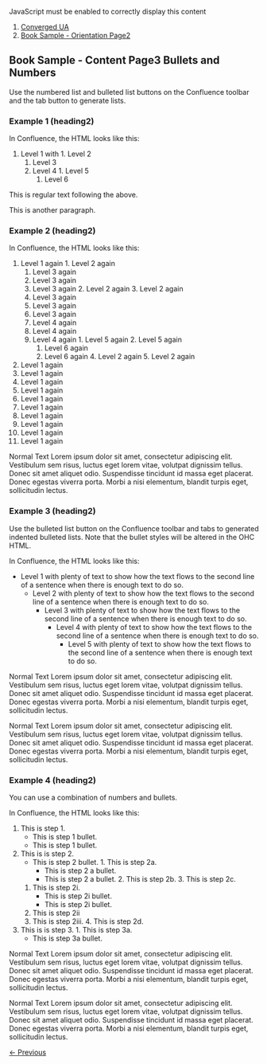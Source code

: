 ﻿

JavaScript must be enabled to correctly display this content

  1. [Converged UA](index.md)
  2. [Book Sample - Orientation Page2](book-sample--orientation-page2-12441878543.md)

## Book Sample - Content Page3 Bullets and Numbers

Use the numbered list and bulleted list buttons on the Confluence toolbar and
the tab button to generate lists.

### Example 1 (heading2)

In Confluence, the HTML looks like this:

  1. Level 1 with 
    1. Level 2 
      1. Level 3 
        1. Level 4 
          1. Level 5 
            1. Level 6

This is regular text following the above.

This is another paragraph.

### Example 2 (heading2)

In Confluence, the HTML looks like this:

  1. Level 1 again 
    1. Level 2 again 
      1. Level 3 again 
      2. Level 3 again 
      3. Level 3 again
    2. Level 2 again 
    3. Level 2 again 
      1. Level 3 again 
      2. Level 3 again 
      3. Level 3 again 
        1. Level 4 again 
        2. Level 4 again 
        3. Level 4 again 
          1. Level 5 again 
          2. Level 5 again 
            1. Level 6 again 
            2. Level 6 again
    4. Level 2 again 
    5. Level 2 again
  2. Level 1 again 
  3. Level 1 again 
  4. Level 1 again 
  5. Level 1 again 
  6. Level 1 again 
  7. Level 1 again 
  8. Level 1 again 
  9. Level 1 again 
  10. Level 1 again 
  11. Level 1 again

Normal Text Lorem ipsum dolor sit amet, consectetur adipiscing elit.
Vestibulum sem risus, luctus eget lorem vitae, volutpat dignissim tellus.
Donec sit amet aliquet odio. Suspendisse tincidunt id massa eget placerat.
Donec egestas viverra porta. Morbi a nisi elementum, blandit turpis eget,
sollicitudin lectus.

### Example 3 (heading2)

Use the bulleted list button on the Confluence toolbar and tabs to generated
indented bulleted lists. Note that the bullet styles will be altered in the
OHC HTML.

In Confluence, the HTML looks like this:

  * Level 1 with plenty of text to show how the text flows to the second line of a sentence when there is enough text to do so. 
    * Level 2 with plenty of text to show how the text flows to the second line of a sentence when there is enough text to do so. 
      * Level 3 with plenty of text to show how the text flows to the second line of a sentence when there is enough text to do so. 
        * Level 4 with plenty of text to show how the text flows to the second line of a sentence when there is enough text to do so. 
          * Level 5 with plenty of text to show how the text flows to the second line of a sentence when there is enough text to do so.

Normal Text Lorem ipsum dolor sit amet, consectetur adipiscing elit.
Vestibulum sem risus, luctus eget lorem vitae, volutpat dignissim tellus.
Donec sit amet aliquet odio. Suspendisse tincidunt id massa eget placerat.
Donec egestas viverra porta. Morbi a nisi elementum, blandit turpis eget,
sollicitudin lectus.

Normal Text Lorem ipsum dolor sit amet, consectetur adipiscing elit.
Vestibulum sem risus, luctus eget lorem vitae, volutpat dignissim tellus.
Donec sit amet aliquet odio. Suspendisse tincidunt id massa eget placerat.
Donec egestas viverra porta. Morbi a nisi elementum, blandit turpis eget,
sollicitudin lectus.

### Example 4 (heading2)

You can use a combination of numbers and bullets.

In Confluence, the HTML looks like this:

  1. This is step 1. 
     * This is step 1 bullet. 
     * This is step 1 bullet.
  2. This is is step 2. 
     * This is step 2 bullet.
    1. This is step 2a. 
       * This is step 2 a bullet. 
       * This is step 2 a bullet.
    2. This is step 2b. 
    3. This is step 2c. 
      1. This is step 2i. 
         * This is step 2i bullet. 
         * This is step 2i bullet.
      2. This is step 2ii 
      3. This is step 2iii.
    4. This is step 2d.
  3. This is is step 3. 
    1. This is step 3a. 
       * This is step 3a bullet.

Normal Text Lorem ipsum dolor sit amet, consectetur adipiscing elit.
Vestibulum sem risus, luctus eget lorem vitae, volutpat dignissim tellus.
Donec sit amet aliquet odio. Suspendisse tincidunt id massa eget placerat.
Donec egestas viverra porta. Morbi a nisi elementum, blandit turpis eget,
sollicitudin lectus.

Normal Text Lorem ipsum dolor sit amet, consectetur adipiscing elit.
Vestibulum sem risus, luctus eget lorem vitae, volutpat dignissim tellus.
Donec sit amet aliquet odio. Suspendisse tincidunt id massa eget placerat.
Donec egestas viverra porta. Morbi a nisi elementum, blandit turpis eget,
sollicitudin lectus.

  


[← Previous](book-sample--orientation-page2-12441878543.md)
